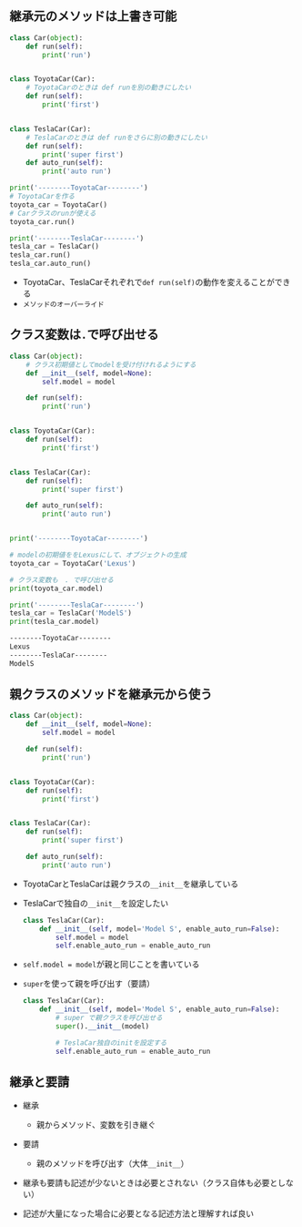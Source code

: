 ## 継承元のメソッドは上書き可能

```python
class Car(object):
    def run(self):
        print('run')


class ToyotaCar(Car):
    # ToyotaCarのときは def runを別の動きにしたい
    def run(self):
        print('first')


class TeslaCar(Car):
    # TeslaCarのときは def runをさらに別の動きにしたい
    def run(self):
        print('super first')
    def auto_run(self):
        print('auto run')

print('--------ToyotaCar--------')
# ToyotaCarを作る
toyota_car = ToyotaCar()
# Carクラスのrunが使える
toyota_car.run()

print('--------TeslaCar--------')
tesla_car = TeslaCar()
tesla_car.run()
tesla_car.auto_run()

```

- ToyotaCar、TeslaCarそれぞれで`def run(self)`の動作を変えることができる
- `メソッドのオーバーライド`



## クラス変数は`.`で呼び出せる
```python
class Car(object):
    # クラス初期値としてmodelを受け付けれるようにする
    def __init__(self, model=None):
        self.model = model

    def run(self):
        print('run')


class ToyotaCar(Car):
    def run(self):
        print('first')


class TeslaCar(Car):
    def run(self):
        print('super first')

    def auto_run(self):
        print('auto run')


print('--------ToyotaCar--------')

# modelの初期値ををLexusにして、オブジェクトの生成
toyota_car = ToyotaCar('Lexus')

# クラス変数も　. で呼び出せる
print(toyota_car.model)

print('--------TeslaCar--------')
tesla_car = TeslaCar('ModelS')
print(tesla_car.model)
```

```sh
--------ToyotaCar--------
Lexus
--------TeslaCar--------
ModelS
```


## 親クラスのメソッドを継承元から使う
```python
class Car(object):
    def __init__(self, model=None):
        self.model = model

    def run(self):
        print('run')


class ToyotaCar(Car):
    def run(self):
        print('first')


class TeslaCar(Car):
    def run(self):
        print('super first')

    def auto_run(self):
        print('auto run')
```
- ToyotaCarとTeslaCarは親クラスの`__init__`を継承している
- TeslaCarで独自の`__init__`を設定したい

    ```python
    class TeslaCar(Car):
        def __init__(self, model='Model S', enable_auto_run=False):
            self.model = model
            self.enable_auto_run = enable_auto_run
    ```
    
- `self.model = model`が親と同じことを書いている
- `super`を使って親を呼び出す（要請）
    ```python
    class TeslaCar(Car):
        def __init__(self, model='Model S', enable_auto_run=False):
            # super で親クラスを呼び出せる
            super().__init__(model)

            # TeslaCar独自のinitを設定する
            self.enable_auto_run = enable_auto_run
    ```
    
## 継承と要請
- 継承
  - 親からメソッド、変数を引き継ぐ

- 要請
  - 親のメソッドを呼び出す（大体`__init__`）

- 継承も要請も記述が少ないときは必要とされない（クラス自体も必要としない）
- 記述が大量になった場合に必要となる記述方法と理解すれば良い

